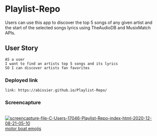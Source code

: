 # Playlist-Repo

Users can use this app to discover the top 5 songs of any given artist and the start of the selected songs lyrics using TheAudioDB and MusixMatch APIs. 

## User Story 

```
AS a user
I want to find an artists top 5 songs and its lyrics 
SO I can discover artists fan favorites
```
### Deployed link

```
link: https://abissier.github.io/Playlist-Repo/
```
### Screencapture 
<br>
<a href="https://ibb.co/D4z5gwh"><img src="https://i.ibb.co/VVJ2pMR/screencapture-file-C-Users-17046-Playlist-Repo-index-html-2020-12-08-21-05-10.png" alt="screencapture-file-C-Users-17046-Playlist-Repo-index-html-2020-12-08-21-05-10" border="0"></a><br /><a target='_blank' href='https://emoticoncentral.com/category/motor-boat'>motor boat emojis</a><br />